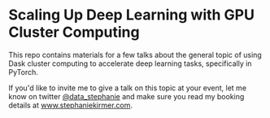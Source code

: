 # Scaling Up Deep Learning with GPU Cluster Computing

This repo contains materials for a few talks about the general topic of using Dask cluster computing to accelerate deep learning tasks, specifically in PyTorch. 

If you'd like to invite me to give a talk on this topic at your event, let me know on twitter [@data_stephanie](https://twitter.com/data_stephanie) and make sure you read my booking details at www.stephaniekirmer.com.
